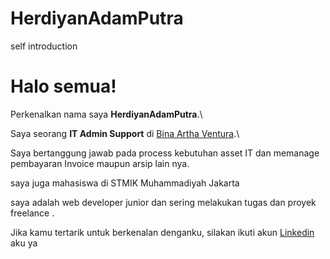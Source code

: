 # HerdiyanAdamPutra
self introduction



# Halo semua! 

Perkenalkan nama saya **HerdiyanAdamPutra**.\

Saya seorang **IT Admin Support** di [Bina Artha Ventura](https://bina-artha.com/id/about-us//).\

Saya bertanggung jawab pada process kebutuhan asset IT dan memanage pembayaran Invoice maupun arsip lain nya.

saya juga mahasiswa di STMIK Muhammadiyah Jakarta


saya adalah web developer junior dan sering melakukan tugas dan proyek freelance .


Jika kamu tertarik untuk berkenalan denganku, silakan ikuti akun [Linkedin](https://www.linkedin.com/in/herdiyan-adam-putra/) aku ya
